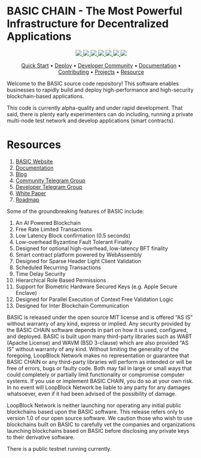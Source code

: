 
# BASIC CHAIN - The Most Powerful Infrastructure for Decentralized Applications

<p align="center">
  <a href="#">
    <img src="https://img.shields.io/badge/chat-on%20discord-brightgreen.svg">
  </a>
    
  <a href="https://travis-ci.org/basicnetwork/basic/">
    <img src="https://travis-ci.org/basicnetwork/basic.svg?branch=master">
  </a>
  
  <a href="https://codecov.io/gh/basicnetwork/basic">
  <img src="https://codecov.io/gh/basicnetwork/basic/branch/master/graph/badge.svg" />
</a>
  
  <a href="https://github.com/basicnetwork/basic/issues">
    <img src="https://img.shields.io/github/issues/basicnetwork/basic.svg">
  </a>
  
  <a href="https://github.com/basicnetwork/basic/pulls">
    <img src="https://img.shields.io/github/issues-pr/basicnetwork/basic.svg">
  </a>
  
  <a href="https://github.com/basicnetwork/basic/graphs/contributors"> 
    <img src="https://img.shields.io/github/contributors/basicnetwork/basic.svg">
  </a>
  
  <a href="LICENSE">
    <img src="https://img.shields.io/github/license/basicnetwork/basic.svg">
  </a>
</p>

<p align="center">
  <a href="#quick-start">Quick Start</a> •
  <a href="#deploy">Deploy</a> •
  <a href="#developer-community">Developer Community</a> •
  <a href="http://developers.basicchain.org">Documentation</a> •
  <a href="#contributing">Contributing</a> •
  <a href="#projects">Projects</a> •
  <a href="#resource">Resource</a>
</p>

Welcome to the BASIC source code repository! This software enables businesses to rapidly build and deploy high-performance and high-security blockchain-based applications.

This code is currently alpha-quality and under rapid development. That said,
there is plenty early experimenters can do including, running a private multi-node test network and
develop applications (smart contracts).

# Resources
1. [BASIC Website](https://basicchain.org)
2. [Documentation](https://developers.basicchain.org/)
3. [Blog](https://steemit.com/@basicchain)
4. [Community Telegram Group](https://basicchain.org/chat)
5. [Developer Telegram Group](https://t.me/basicchaindev)
6. [White Paper](https://github.com/basicnetwork/basic/blob/master/Documentation/TechnicalWhitePaper.md)
7. [Roadmap](https://github.com/basicnetwork/basic/blob/master/Documentation/Roadmap.md)

Some of the groundbreaking features of BASIC include:

1. An AI Powered Blockchain
1. Free Rate Limited Transactions
1. Low Latency Block confirmation (0.5 seconds)
1. Low-overhead Byzantine Fault Tolerant Finality
1. Designed for optional high-overhead, low-latency BFT finality
1. Smart contract platform powered by WebAssembly
1. Designed for Sparse Header Light Client Validation
1. Scheduled Recurring Transactions
1. Time Delay Security
1. Hierarchical Role Based Permissions
1. Support for Biometric Hardware Secured Keys (e.g. Apple Secure Enclave)
1. Designed for Parallel Execution of Context Free Validation Logic
1. Designed for Inter Blockchain Communication

BASIC is released under the open source MIT license and is offered “AS IS” without warranty of any kind, express or implied. Any security provided by the BASIC CHAIN software depends in part on how it is used, configured, and deployed. BASIC is built upon many third-party libraries such as WABT (Apache License) and WAVM (BSD 3-clause) which are also provided “AS IS” without warranty of any kind. Without limiting the generality of the foregoing, LoopBlock Network makes no representation or guarantee that BASIC CHAIN or any third-party libraries will perform as intended or will be free of errors, bugs or faulty code. Both may fail in large or small ways that could completely or partially limit functionality or compromise computer systems. If you use or implement BASIC CHAIN, you do so at your own risk. In no event will LoopBlock Network be liable to any party for any damages whatsoever, even if it had been advised of the possibility of damage.  

LoopBlock Network is neither launching nor operating any initial public blockchains based upon the BASIC software. This release refers only to version 1.0 of our open source software. We caution those who wish to use blockchains built on BASIC to carefully vet the companies and organizations launching blockchains based on BASIC before disclosing any private keys to their derivative software.

There is a public testnet running currently.
